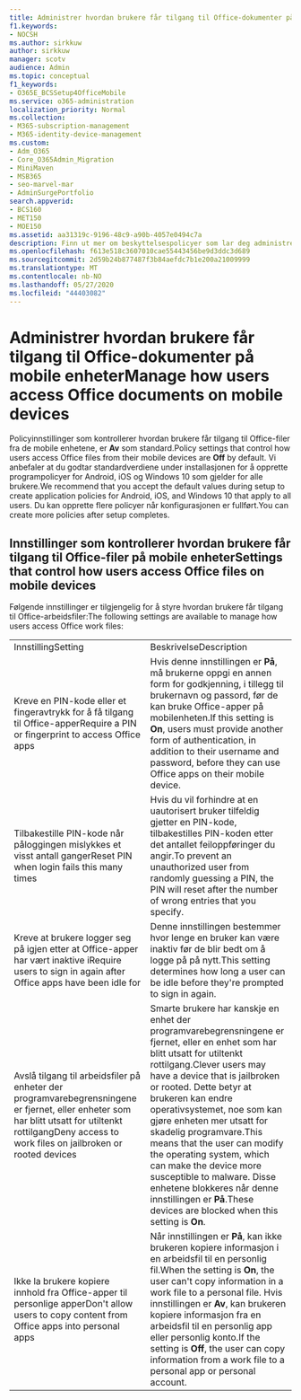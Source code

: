 ```yaml
---
title: Administrer hvordan brukere får tilgang til Office-dokumenter på mobile enheter
f1.keywords:
- NOCSH
ms.author: sirkkuw
author: sirkkuw
manager: scotv
audience: Admin
ms.topic: conceptual
f1_keywords:
- O365E_BCSSetup4OfficeMobile
ms.service: o365-administration
localization_priority: Normal
ms.collection:
- M365-subscription-management
- M365-identity-device-management
ms.custom:
- Adm_O365
- Core_O365Admin_Migration
- MiniMaven
- MSB365
- seo-marvel-mar
- AdminSurgePortfolio
search.appverid:
- BCS160
- MET150
- MOE150
ms.assetid: aa31319c-9196-48c9-a90b-4057e0494c7a
description: Finn ut mer om beskyttelsespolicyer som lar deg administrere hvordan brukere får tilgang til Office-apper og arbeidsfiler fra mobile enheter.
ms.openlocfilehash: f613e518c3607010cae55443456be9d3ddc3d689
ms.sourcegitcommit: 2d59b24b877487f3b84aefdc7b1e200a21009999
ms.translationtype: MT
ms.contentlocale: nb-NO
ms.lasthandoff: 05/27/2020
ms.locfileid: "44403082"
---
```

# <a name="manage-how-users-access-office-documents-on-mobile-devices"></a><span data-ttu-id="57b9e-103">Administrer hvordan brukere får tilgang til Office-dokumenter på mobile enheter</span><span class="sxs-lookup"><span data-stu-id="57b9e-103">Manage how users access Office documents on mobile devices</span></span>

 <span data-ttu-id="57b9e-104">Policyinnstillinger som kontrollerer hvordan brukere får tilgang til Office-filer fra de mobile enhetene, er **Av** som standard.</span><span class="sxs-lookup"><span data-stu-id="57b9e-104">Policy settings that control how users access Office files from their mobile devices are **Off** by default.</span></span> <span data-ttu-id="57b9e-105">Vi anbefaler at du godtar standardverdiene under installasjonen for å opprette programpolicyer for Android, iOS og Windows 10 som gjelder for alle brukere.</span><span class="sxs-lookup"><span data-stu-id="57b9e-105">We recommend that you accept the default values during setup to create application policies for Android, iOS, and Windows 10 that apply to all users.</span></span> <span data-ttu-id="57b9e-106">Du kan opprette flere policyer når konfigurasjonen er fullført.</span><span class="sxs-lookup"><span data-stu-id="57b9e-106">You can create more policies after setup completes.</span></span> 
  
## <a name="settings-that-control-how-users-access-office-files-on-mobile-devices"></a><span data-ttu-id="57b9e-107">Innstillinger som kontrollerer hvordan brukere får tilgang til Office-filer på mobile enheter</span><span class="sxs-lookup"><span data-stu-id="57b9e-107">Settings that control how users access Office files on mobile devices</span></span>

<span data-ttu-id="57b9e-108">Følgende innstillinger er tilgjengelig for å styre hvordan brukere får tilgang til Office-arbeidsfiler:</span><span class="sxs-lookup"><span data-stu-id="57b9e-108">The following settings are available to manage how users access Office work files:</span></span>
  
|||
|:-----|:-----|
|<span data-ttu-id="57b9e-109">Innstilling</span><span class="sxs-lookup"><span data-stu-id="57b9e-109">Setting</span></span>  <br/> |<span data-ttu-id="57b9e-110">Beskrivelse</span><span class="sxs-lookup"><span data-stu-id="57b9e-110">Description</span></span>  <br/> |
|<span data-ttu-id="57b9e-111">Kreve en PIN-kode eller et fingeravtrykk for å få tilgang til Office-apper</span><span class="sxs-lookup"><span data-stu-id="57b9e-111">Require a PIN or fingerprint to access Office apps</span></span>  <br/> |<span data-ttu-id="57b9e-112">Hvis denne innstillingen er **På**, må brukerne oppgi en annen form for godkjenning, i tillegg til brukernavn og passord, før de kan bruke Office-apper på mobilenheten.</span><span class="sxs-lookup"><span data-stu-id="57b9e-112">If this setting is **On**, users must provide another form of authentication, in addition to their username and password, before they can use Office apps on their mobile device.</span></span>  <br/> |
|<span data-ttu-id="57b9e-113">Tilbakestille PIN-kode når påloggingen mislykkes et visst antall ganger</span><span class="sxs-lookup"><span data-stu-id="57b9e-113">Reset PIN when login fails this many times</span></span>  <br/> |<span data-ttu-id="57b9e-114">Hvis du vil forhindre at en uautorisert bruker tilfeldig gjetter en PIN-kode, tilbakestilles PIN-koden etter det antallet feiloppføringer du angir.</span><span class="sxs-lookup"><span data-stu-id="57b9e-114">To prevent an unauthorized user from randomly guessing a PIN, the PIN will reset after the number of wrong entries that you specify.</span></span>  <br/> |
|<span data-ttu-id="57b9e-115">Kreve at brukere logger seg på igjen etter at Office-apper har vært inaktive i</span><span class="sxs-lookup"><span data-stu-id="57b9e-115">Require users to sign in again after Office apps have been idle for</span></span>  <br/> |<span data-ttu-id="57b9e-116">Denne innstillingen bestemmer hvor lenge en bruker kan være inaktiv før de blir bedt om å logge på på nytt.</span><span class="sxs-lookup"><span data-stu-id="57b9e-116">This setting determines how long a user can be idle before they're prompted to sign in again.</span></span>  <br/> |
|<span data-ttu-id="57b9e-117">Avslå tilgang til arbeidsfiler på enheter der programvarebegrensningene er fjernet, eller enheter som har blitt utsatt for utiltenkt rottilgang</span><span class="sxs-lookup"><span data-stu-id="57b9e-117">Deny access to work files on jailbroken or rooted devices</span></span>  <br/> |<span data-ttu-id="57b9e-118">Smarte brukere har kanskje en enhet der programvarebegrensningene er fjernet, eller en enhet som har blitt utsatt for utiltenkt rottilgang.</span><span class="sxs-lookup"><span data-stu-id="57b9e-118">Clever users may have a device that is jailbroken or rooted.</span></span> <span data-ttu-id="57b9e-119">Dette betyr at brukeren kan endre operativsystemet, noe som kan gjøre enheten mer utsatt for skadelig programvare.</span><span class="sxs-lookup"><span data-stu-id="57b9e-119">This means that the user can modify the operating system, which can make the device more susceptible to malware.</span></span> <span data-ttu-id="57b9e-120">Disse enhetene blokkeres når denne innstillingen er **På**.</span><span class="sxs-lookup"><span data-stu-id="57b9e-120">These devices are blocked when this setting is **On**.</span></span>  <br/> |
|<span data-ttu-id="57b9e-121">Ikke la brukere kopiere innhold fra Office-apper til personlige apper</span><span class="sxs-lookup"><span data-stu-id="57b9e-121">Don't allow users to copy content from Office apps into personal apps</span></span>  <br/> |<span data-ttu-id="57b9e-122">Når innstillingen er **På**, kan ikke brukeren kopiere informasjon i en arbeidsfil til en personlig fil.</span><span class="sxs-lookup"><span data-stu-id="57b9e-122">When the setting is **On**, the user can't copy information in a work file to a personal file.</span></span> <span data-ttu-id="57b9e-123">Hvis innstillingen er **Av**, kan brukeren kopiere informasjon fra en arbeidsfil til en personlig app eller personlig konto.</span><span class="sxs-lookup"><span data-stu-id="57b9e-123">If the setting is **Off**, the user can copy information from a work file to a personal app or personal account.</span></span>  <br/> |
   

